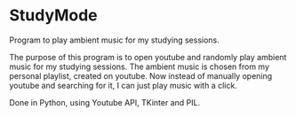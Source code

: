 # StudyMode
Program to play ambient music for my studying sessions.


The purpose of this program is to open youtube and randomly play ambient music for my studying sessions. The ambient music is chosen from my personal playlist, created on youtube.
Now instead of manually opening youtube and searching for it, I can just play music with a click.

Done in Python, using Youtube API, TKinter and PIL.
